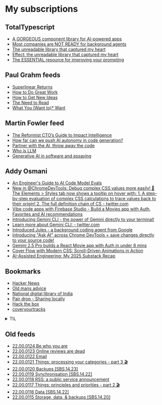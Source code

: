 # My subscriptions

## TotalTypescript

<!-- TotalTypescript:START -->
- [A GORGEOUS component library for AI-powered apps](https://www.youtube.com/shorts/1yoW9OH9YAk)
- [Most companies are NOT READY for background agents](https://www.youtube.com/shorts/xnUYnd-Pgeg)
- [The unreadable library that captured my heart](https://www.youtube.com/shorts/UW13VOdqb7o)
- [Effect: the unreadable library that captured my heart](https://www.youtube.com/watch?v=S2GChOwivwQ)
- [The ESSENTIAL resource for improving your prompting](https://www.youtube.com/shorts/fhCEwk7NmC0)
<!-- TotalTypescript:END -->

## Paul Grahm feeds

<!-- paulgraham:START -->
- [Superlinear Returns](http://www.paulgraham.com/superlinear.html)
- [How to Do Great Work](http://www.paulgraham.com/greatwork.html)
- [How to Get New Ideas](http://www.paulgraham.com/getideas.html)
- [The Need to Read](http://www.paulgraham.com/read.html)
- [What You &lpar;Want to&rpar;* Want](http://www.paulgraham.com/want.html)
<!-- paulgraham:END -->

## Martin Fowler feed

<!-- martinfowler:START -->
- [The Reformist CTO’s Guide to Impact Intelligence](https://martinfowler.com/articles/impact-intel.html)
- [How far can we push AI autonomy in code generation?](https://martinfowler.com/articles/pushing-ai-autonomy.html)
- [Partner with the AI, throw away the code](https://martinfowler.com/articles/exploring-gen-ai/partner-with-ai-and-throw-away-the-code.html)
- [Who is LLM](https://martinfowler.com/articles/who-is-llm.html)
- [Generative AI in software and essaying](https://martinfowler.com/articles/20250721-links.html)
<!-- martinfowler:END -->

## Addy Osmani

<!-- addyo:START -->
- [An Engineer&#39;s Guide to AI Code Model Evals](https://addyosmani.com/blog/ai-evals/)
- [New in @ChromeDevTools: Debug complex CSS values more easily! 🎉 The Elements &gt; Styles tab now shows a tooltip on hover with: 1. A step-by-step evaluation of complex CSS calculations to trace values back to their origin! 2. The full definition chain of CS - twitter.com](https://news.google.com/rss/articles/CBMiaEFVX3lxTFBZYXlWdUpDMm1Ea0lTVzBGWlZNZkFaUkxYWWo5X3hjNUZZNU1jTWxFSGo1MmU1MlhTVmRLTzFCYWxBdWRFb3lCX0JQbGFkQ3BuVEFpZk8zZjFZOHBYS1BqRUVaZFFNVU9n?oc=5)
- [Vibe code apps with Firebase Studio - Build a Movies app with Auth, Favorites and AI recommendations](https://www.youtube.com/watch?v=kyKPljNvuac)
- [Introducing Gemini CLI - the power of Gemini directly to your terminal!](https://www.youtube.com/watch?v=eyYmFAFxiJ4)
- [Learn more about Gemini CLI: - twitter.com](https://news.google.com/rss/articles/CBMiaEFVX3lxTE1SOUItZnAwdlhfOEhTVHQ3SWZ6NGQ1bEtscUxXMGs0ZG1Sd0lxY2tMRldxRGFwZGhSZmFDVTh1Q2tVMGtvVV82cUF5QlpMbmFRVF9BVnFLZzRDREc3WHhocElsY1VVd215?oc=5)
- [Introduced Jules - a background coding agent from Google](https://www.youtube.com/watch?v=Fm6MQpzwhwA)
- [Introducing &quot;Ask AI&quot; across Chrome DevTools + save changes directly to your source code!](https://www.youtube.com/watch?v=NfvFpdjWb0Y)
- [Gemini 2.5 Pro builds a React Movie app with Auth in under 8 mins](https://www.youtube.com/watch?v=PIZVMiUOucY)
- [Cover Flow with Modern CSS: Scroll-Driven Animations in Action](https://addyosmani.com/blog/coverflow/)
- [AI-Assisted Engineering: My 2025 Substack Recap](https://addyosmani.com/blog/ai-assisted-engineering/)
<!-- addyo:END -->


## Bookmarks

- [Hacker News](https://news.ycombinator.com/)
- [Old mans advice](https://www.youtube.com/watch?v=9fvETktnaRw)
- [National digital library of India](https://ndl.iitkgp.ac.in/)
- [Pair drop - Sharing locally](https://pairdrop.net/)
- [Hack the box](https://www.hackthebox.com/hacker)
- [coveryourtracks](https://coveryourtracks.eff.org/learn)

<details>
  <summary>TIL</summary>
  <ul>
    <li><a href="https://developer.mozilla.org/en-US/docs/Web/API/MutationObserver">MutationObserver</a></li>
    <li><a href="https://duckduckgo.com/?q=how+to+keep+work+notes&t=ffab&atb=v393-7&ia=web">How to keep work notes</a></li>
    <li><a href="https://duckduckgo.com/?q=how+to+keep+field+notes+as+software+engineer&t=ffab&atb=v393-7&ia=web">how to keep field notes as software engineer</a></li>
    <li><a href="https://youtube.com/playlist?list=PLSuEQCXg0kFh_4HtZbTGzjhwL1XxBjzuU">Songs Playlist</a></li>
  </ul>
</details>



## Old feeds
<!-- old-sub:START -->
- [22.00.0124 Be who you are](https://johnnydecimal.com/22.00.0124/)
- [22.00.0123 Online reviews are dead](https://johnnydecimal.com/22.00.0123/)
- [22.00.0122 Email](https://johnnydecimal.com/22.00.0122/)
- [22.00.0121 Things: processing your categories - part 3 🎬](https://johnnydecimal.com/22.00.0121/)
- [22.00.0120 Backups [SBS.14.23]](https://johnnydecimal.com/22.00.0120/)
- [22.00.0119 Synchronisation [SBS.14.22]](https://johnnydecimal.com/22.00.0119/)
- [22.00.0118 RSS: a public service announcement](https://johnnydecimal.com/22.00.0118/)
- [22.00.0117 Things: principles and priorities - part 2 🎬](https://johnnydecimal.com/22.00.0117/)
- [22.00.0116 Data [SBS.14.22]](https://johnnydecimal.com/22.00.0116/)
- [22.00.0115 Storage, data, &amp; backups [SBS.14.20]](https://johnnydecimal.com/22.00.0115/)
<!-- old-sub:END -->
